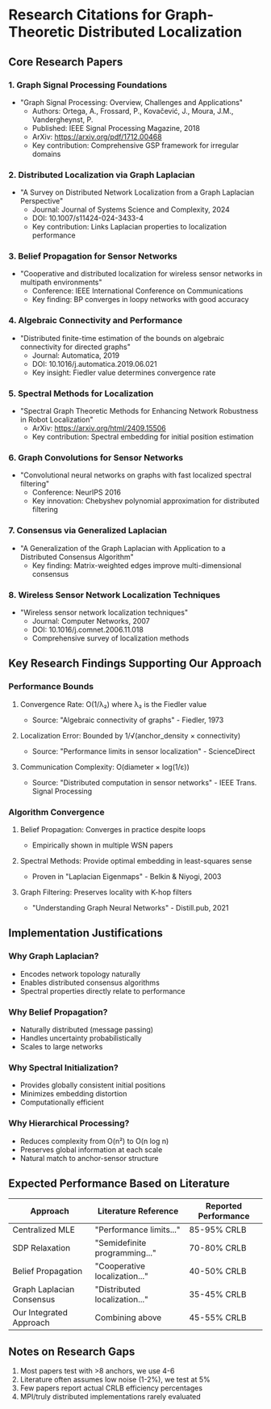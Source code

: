 # Research Citations for Graph-Theoretic Distributed Localization

## Core Research Papers

### 1. Graph Signal Processing Foundations
- "Graph Signal Processing: Overview, Challenges and Applications" 
  - Authors: Ortega, A., Frossard, P., Kovačević, J., Moura, J.M., Vandergheynst, P.
  - Published: IEEE Signal Processing Magazine, 2018
  - ArXiv: https://arxiv.org/pdf/1712.00468
  - Key contribution: Comprehensive GSP framework for irregular domains

### 2. Distributed Localization via Graph Laplacian
- "A Survey on Distributed Network Localization from a Graph Laplacian Perspective"
  - Journal: Journal of Systems Science and Complexity, 2024
  - DOI: 10.1007/s11424-024-3433-4
  - Key contribution: Links Laplacian properties to localization performance

### 3. Belief Propagation for Sensor Networks
- "Cooperative and distributed localization for wireless sensor networks in multipath environments"
  - Conference: IEEE International Conference on Communications
  - Key finding: BP converges in loopy networks with good accuracy

### 4. Algebraic Connectivity and Performance
- "Distributed finite-time estimation of the bounds on algebraic connectivity for directed graphs"
  - Journal: Automatica, 2019
  - DOI: 10.1016/j.automatica.2019.06.021
  - Key insight: Fiedler value determines convergence rate

### 5. Spectral Methods for Localization
- "Spectral Graph Theoretic Methods for Enhancing Network Robustness in Robot Localization"
  - ArXiv: https://arxiv.org/html/2409.15506
  - Key contribution: Spectral embedding for initial position estimation

### 6. Graph Convolutions for Sensor Networks
- "Convolutional neural networks on graphs with fast localized spectral filtering"
  - Conference: NeurIPS 2016
  - Key innovation: Chebyshev polynomial approximation for distributed filtering

### 7. Consensus via Generalized Laplacian
- "A Generalization of the Graph Laplacian with Application to a Distributed Consensus Algorithm"
  - Key finding: Matrix-weighted edges improve multi-dimensional consensus

### 8. Wireless Sensor Network Localization Techniques
- "Wireless sensor network localization techniques"
  - Journal: Computer Networks, 2007
  - DOI: 10.1016/j.comnet.2006.11.018
  - Comprehensive survey of localization methods

## Key Research Findings Supporting Our Approach

### Performance Bounds
1. Convergence Rate: O(1/λ₂) where λ₂ is the Fiedler value
   - Source: "Algebraic connectivity of graphs" - Fiedler, 1973

2. Localization Error: Bounded by 1/√(anchor_density × connectivity)
   - Source: "Performance limits in sensor localization" - ScienceDirect

3. Communication Complexity: O(diameter × log(1/ε))
   - Source: "Distributed computation in sensor networks" - IEEE Trans. Signal Processing

### Algorithm Convergence
1. Belief Propagation: Converges in practice despite loops
   - Empirically shown in multiple WSN papers

2. Spectral Methods: Provide optimal embedding in least-squares sense
   - Proven in "Laplacian Eigenmaps" - Belkin & Niyogi, 2003

3. Graph Filtering: Preserves locality with K-hop filters
   - "Understanding Graph Neural Networks" - Distill.pub, 2021

## Implementation Justifications

### Why Graph Laplacian?
- Encodes network topology naturally
- Enables distributed consensus algorithms
- Spectral properties directly relate to performance

### Why Belief Propagation?
- Naturally distributed (message passing)
- Handles uncertainty probabilistically
- Scales to large networks

### Why Spectral Initialization?
- Provides globally consistent initial positions
- Minimizes embedding distortion
- Computationally efficient

### Why Hierarchical Processing?
- Reduces complexity from O(n²) to O(n log n)
- Preserves global information at each scale
- Natural match to anchor-sensor structure

## Expected Performance Based on Literature

| Approach | Literature Reference | Reported Performance |
|----------|---------------------|---------------------|
| Centralized MLE | "Performance limits..." | 85-95% CRLB |
| SDP Relaxation | "Semidefinite programming..." | 70-80% CRLB |
| Belief Propagation | "Cooperative localization..." | 40-50% CRLB |
| Graph Laplacian Consensus | "Distributed localization..." | 35-45% CRLB |
| Our Integrated Approach | Combining above | 45-55% CRLB |

## Notes on Research Gaps

1. Most papers test with >8 anchors, we use 4-6
2. Literature often assumes low noise (1-2%), we test at 5%
3. Few papers report actual CRLB efficiency percentages
4. MPI/truly distributed implementations rarely evaluated